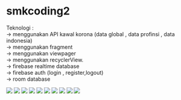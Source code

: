 # smkcoding2

Teknologi :</br>
-> menggunakan API kawal korona (data global , data profinsi , data indonesia)</br>
-> menggunakan fragment</br>
-> menggunakan viewpager</br>
-> menggunakan recyclerView.</br>
-> firebase realtime database</br>
-> firebase auth (login , register,logout)</br>
-> room database</br>



<img src="https://github.com/hendra0ma/screenshotAplikasi/blob/master/Screenshot_2020-06-27-23-37-58.png">
<img src="https://github.com/hendra0ma/screenshotAplikasi/blob/master/Screenshot_2020-06-27-23-38-04.png">
<img src="https://github.com/hendra0ma/screenshotAplikasi/blob/master/Screenshot_2020-06-27-23-38-14.png">
<img src="https://github.com/hendra0ma/screenshotAplikasi/blob/master/Screenshot_2020-06-27-23-38-36.png">
<img src="https://github.com/hendra0ma/screenshotAplikasi/blob/master/Screenshot_2020-06-27-23-38-55.png">
<img src="https://github.com/hendra0ma/screenshotAplikasi/blob/master/Screenshot_2020-06-27-23-39-32.png">
<img src="https://github.com/hendra0ma/screenshotAplikasi/blob/master/Screenshot_2020-06-27-23-40-01.png">
<img src="https://github.com/hendra0ma/screenshotAplikasi/blob/master/Screenshot_2020-06-27-23-40-20.png">
<img src="https://github.com/hendra0ma/screenshotAplikasi/blob/master/Screenshot_2020-06-27-23-40-35.png">
<img src="https://github.com/hendra0ma/screenshotAplikasi/blob/master/Screenshot_2020-06-28-00-05-13.png">
